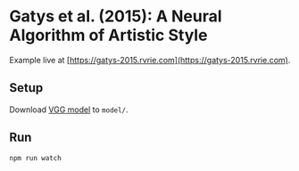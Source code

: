 # Gatys et al. (2015): A Neural Algorithm of Artistic Style
Example live at [https://gatys-2015.rvrie.com](https://gatys-2015.rvrie.com).

## Setup
Download [VGG model](https://github.com/DavidCai1993/vgg19-tensorflowjs-model/tree/master/model) to `model/`.

## Run
`npm run watch`

